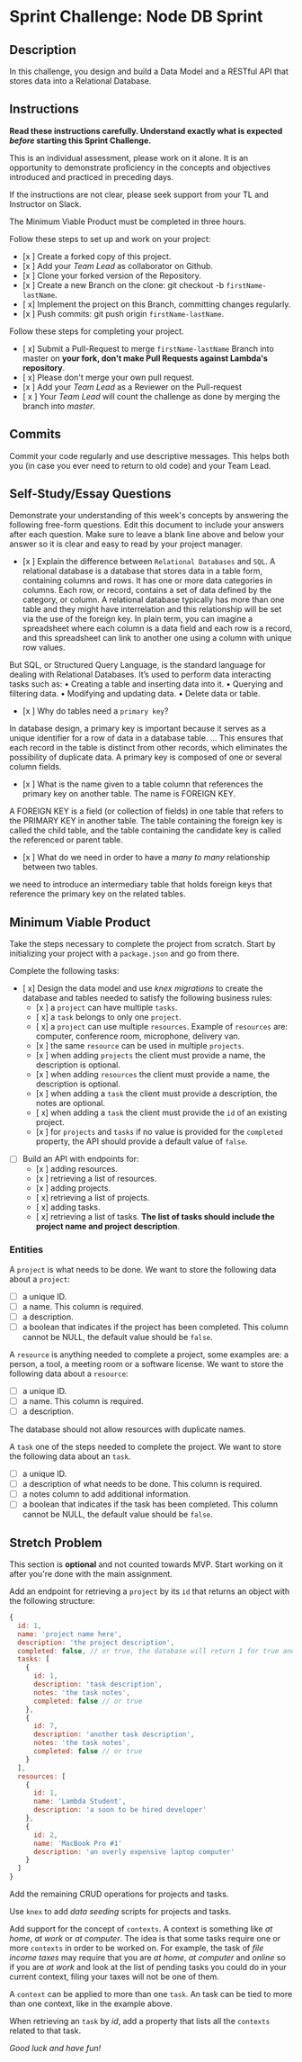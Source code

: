 # Sprint Challenge: Node DB Sprint

## Description

In this challenge, you design and build a Data Model and a RESTful API that stores data into a Relational Database.

## Instructions

**Read these instructions carefully. Understand exactly what is expected _before_ starting this Sprint Challenge.**

This is an individual assessment, please work on it alone. It is an opportunity to demonstrate proficiency in the concepts and objectives introduced and practiced in preceding days.

If the instructions are not clear, please seek support from your TL and Instructor on Slack.

The Minimum Viable Product must be completed in three hours.

Follow these steps to set up and work on your project:

- [x ] Create a forked copy of this project.
- [x ] Add your _Team Lead_ as collaborator on Github.
- [x ] Clone your forked version of the Repository.
- [x ] Create a new Branch on the clone: git checkout -b `firstName-lastName`.
- [ x] Implement the project on this Branch, committing changes regularly.
- [x ] Push commits: git push origin `firstName-lastName`.

Follow these steps for completing your project.

- [ x] Submit a Pull-Request to merge `firstName-lastName` Branch into master on **your fork, don't make Pull Requests against Lambda's repository**.
- [ x] Please don't merge your own pull request.
- [x ] Add your _Team Lead_ as a Reviewer on the Pull-request
- [ x
] Your _Team Lead_ will count the challenge as done by merging the branch into _master_.

## Commits

Commit your code regularly and use descriptive messages. This helps both you (in case you ever need to return to old code) and your Team Lead.

## Self-Study/Essay Questions

Demonstrate your understanding of this week's concepts by answering the following free-form questions. Edit this document to include your answers after each question. Make sure to leave a blank line above and below your answer so it is clear and easy to read by your project manager.

- [x ] Explain the difference between `Relational Databases` and `SQL`.
A relational database is a database that stores data in a table form, containing columns and rows. It has one or more data categories in columns. Each row, or record, contains a set of data defined by the category, or column.
A relational database typically has more than one table and they might have interrelation and this relationship will be set via the use of the foreign key.
In plain term, you can imagine a spreadsheet where each column is a data field and each row is a record, and this spreadsheet can link to another one using a column with unique row values.

 But SQL, or Structured Query Language, is the standard language for dealing with Relational Databases. It’s used to perform data interacting tasks such as:
•	Creating a table and inserting data into it.
•	Querying and filtering data.
•	Modifying and updating data.
•	Delete data or table.



- [x ] Why do tables need a `primary key`?

In database design, a primary key is important because it serves as a unique identifier for a row of data in a database table. ... This ensures that each record in the table is distinct from other records, which eliminates the possibility of duplicate data. A primary key is composed of one or several column fields.

- [x ] What is the name given to a table column that references the primary key on another table.
The name is FOREIGN KEY.

A FOREIGN KEY is a field (or collection of fields) in one table that refers to the PRIMARY KEY in another table. The table containing the foreign key is called the child table, and the table containing the candidate key is called the referenced or parent table.

- [x ] What do we need in order to have a _many to many_ relationship between two tables.

we need to introduce an intermediary table that holds foreign keys that reference the primary key on the related tables. 

## Minimum Viable Product

Take the steps necessary to complete the project from scratch. Start by initializing your project with a `package.json` and go from there.

Complete the following tasks:

- [ x] Design the data model and use _knex migrations_ to create the database and tables needed to satisfy the following business rules:
  - [x ] a `project` can have multiple `tasks`.
  - [ x] a `task` belongs to only one `project`.
  - [ x] a `project` can use multiple `resources`. Example of `resources` are: computer, conference room, microphone, delivery van.
  - [x ] the same `resource` can be used in multiple `projects`.
  - [x ] when adding `projects` the client must provide a name, the description is optional.
  - [x ] when adding `resources` the client must provide a name, the description is optional.
  - [x ] when adding a `task` the client must provide a description, the notes are optional.
  - [ x] when adding a `task` the client must provide the `id` of an existing project.
  - [x ] for `projects` and `tasks` if no value is provided for the `completed` property, the API should provide a default value of `false`.
- [ ] Build an API with endpoints for:
  - [x ] adding resources.
  - [x ] retrieving a list of resources.
  - [x ] adding projects.
  - [ x] retrieving a list of projects.
  - [ x] adding tasks.
  - [ x] retrieving a list of tasks. **The list of tasks should include the project name and project description**.

### Entities

A `project` is what needs to be done. We want to store the following data about a `project`:

- [ ] a unique ID.
- [ ] a name. This column is required.
- [ ] a description.
- [ ] a boolean that indicates if the project has been completed. This column cannot be NULL, the default value should be `false`.

A `resource` is anything needed to complete a project, some examples are: a person, a tool, a meeting room or a software license. We want to store the following data about a `resource`:

- [ ] a unique ID.
- [ ] a name. This column is required.
- [ ] a description.

The database should not allow resources with duplicate names.

A `task` one of the steps needed to complete the project. We want to store the following data about an `task`.

- [ ] a unique ID.
- [ ] a description of what needs to be done. This column is required.
- [ ] a notes column to add additional information.
- [ ] a boolean that indicates if the task has been completed. This column cannot be NULL, the default value should be `false`.

## Stretch Problem

This section is **optional** and not counted towards MVP. Start working on it after you're done with the main assignment.

Add an endpoint for retrieving a `project` by its `id` that returns an object with the following structure:

```js
{
  id: 1,
  name: 'project name here',
  description: 'the project description',
  completed: false, // or true, the database will return 1 for true and 0 for false, extra code is required to convert a 1 to true and a 0 to false.
  tasks: [
    {
      id: 1,
      description: 'task description',
      notes: 'the task notes',
      completed: false // or true
    },
    {
      id: 7,
      description: 'another task description',
      notes: 'the task notes',
      completed: false // or true
    }
  ],
  resources: [
    {
      id: 1,
      name: 'Lambda Student',
      description: 'a soon to be hired developer'
    },
    {
      id: 2,
      name: 'MacBook Pro #1'
      description: 'an overly expensive laptop computer'
    }
  ]
}
```

Add the remaining CRUD operations for projects and tasks.

Use `knex` to add _data seeding_ scripts for projects and tasks.

Add support for the concept of `contexts`. A context is something like _at home_, _at work_ or _at computer_. The idea is that some tasks require one or more `contexts` in order to be worked on. For example, the task of _file income taxes_ may require that you are _at home_, _at computer_ and _online_ so if you are _at work_ and look at the list of pending tasks you could do in your current context, filing your taxes will not be one of them.

A `context` can be applied to more than one `task`. An task can be tied to more than one context, like in the example above.

When retrieving an `task` by _id_, add a property that lists all the `contexts` related to that task.

_Good luck and have fun!_
